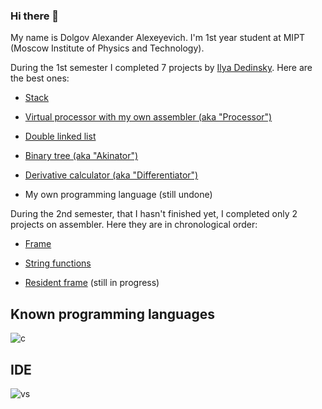 ### Hi there 👋

My name is Dolgov Alexander Alexeyevich. I'm 1st year student at MIPT (Moscow Institute of Physics and Technology).

During the 1st semester I completed 7 projects by [Ilya Dedinsky](https://github.com/ded32). Here are the best ones:

- [Stack](https://github.com/KetchuppOfficial/Stack)

- [Virtual processor with my own assembler (aka "Processor")](https://github.com/KetchuppOfficial/Processor)

- [Double linked list](https://github.com/KetchuppOfficial/List)

- [Binary tree (aka "Akinator")](https://github.com/KetchuppOfficial/Akinator)

- [Derivative calculator (aka "Differentiator")](https://github.com/KetchuppOfficial/Differentiator)

- My own programming language (still undone)

During the 2nd semester, that I hasn't finished yet, I completed only 2 projects on assembler. Here they are in chronological order:

- [Frame](https://github.com/KetchuppOfficial/Frame)

- [String functions](https://github.com/KetchuppOfficial/String-functions)

- [Resident frame](https://github.com/KetchuppOfficial/Resident_Frame) (still in progress)

## Known programming languages 

![c](https://img.shields.io/badge/C-00599C?style=for-the-badge&logo=c&logoColor=white)

## IDE

![vs](https://img.shields.io/badge/Visual%20Studio%20Code-0078d7.svg?&style=for-the-badge&logo=visual-studio-code&logoColor=white)

